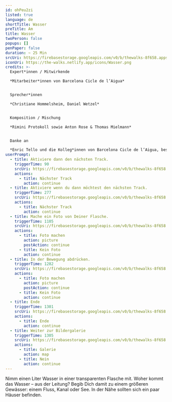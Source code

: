 ```yaml
---
id: ohPeu2zi
listed: true
language: de
shortTitle: Wasser
preTitle: Am
title: Wasser
twoPerson: false
popups: []
penPaper: false
duration: ~ 25 Min
srcUri: https://firebasestorage.googleapis.com/v0/b/thewalks-8f658.appspot.com/o/mp3%2Fv0%2Fde_ohPeu2zi%2Fde_ohPeu2zi.mp3?alt=media&token=61fedcc9-aad0-447c-b9ee-eef38eeaf712
iconUri: https://the-walks.netlify.app/icons/Wasser.png
credits: >-
  Expert*innen / Mitwirkende

  *Mitarbeiter*innen von Barcelona Cicle de l’Aigua*


  Sprecher*innen

  *Christiane Hommelsheim, Daniel Wetzel*


  Komposition / Mischung

  *Rimini Protokoll sowie Anton Rose & Thomas Mielmann*


  Danke an

  *Enric Tello und die Kolleg*innen von Barcelona Cicle de l’Aigua, besonders Ignasi Batalle Barber und Gustavo Ramon Wilhelmi, Peter Breitenbach, Lilli Kuschel, Niki Neecke (Jardin Sonore), Zoï Wetzel.*
userPrompt:
  - title: Aktiviere dann den nächsten Track.
    triggerTime: 90
    srcUri: https://firebasestorage.googleapis.com/v0/b/thewalks-8f658.appspot.com/o/mp3%2Fv0%2Fde_ohPeu2zi%2Fde_ohPeu2zi_loop_1.mp3?alt=media&token=80d90ff6-37b7-4684-b179-0db1a7b40e47
    actions:
      - title: Nächster Track
        action: continue
  - title: Aktiviere wenn du dann möchtest den nächsten Track.
    triggerTime: 277
    srcUri: https://firebasestorage.googleapis.com/v0/b/thewalks-8f658.appspot.com/o/mp3%2Fv0%2Fde_ohPeu2zi%2Fde_ohPeu2zi_loop_2.mp3?alt=media&token=851cb8fe-fa7d-4e24-8ff6-ced6ab2bfa34
    actions:
      - title: Nächster Track
        action: continue
  - title: Mache ein Foto von Deiner Flasche.
    triggerTime: 1105
    srcUri: https://firebasestorage.googleapis.com/v0/b/thewalks-8f658.appspot.com/o/mp3%2Fv0%2Fde_ohPeu2zi%2Fde_ohPeu2zi_loop_3.mp3?alt=media&token=e8925308-eb83-4ffd-a52f-c4d865fb4045
    actions:
      - title: Foto machen
        action: picture
        postAction: continue
      - title: Kein Foto
        action: continue
  - title: In der Bewegung abdrücken.
    triggerTime: 1282
    srcUri: https://firebasestorage.googleapis.com/v0/b/thewalks-8f658.appspot.com/o/mp3%2Fv0%2Fde_ohPeu2zi%2Fde_ohPeu2zi_loop_4.mp3?alt=media&token=1a0bfe01-7064-4e8f-a047-d5b90addb124
    actions:
      - title: Foto machen
        action: picture
        postAction: continue
      - title: Kein Foto
        action: continue
  - title: Ende
    triggerTime: 1301
    srcUri: https://firebasestorage.googleapis.com/v0/b/thewalks-8f658.appspot.com/o/mp3%2Fv0%2Fde_ohPeu2zi%2Fde_ohPeu2zi_loop_5.mp3?alt=media&token=01bba94d-8141-44da-9791-f10a37c413b3
    actions:
      - title: Ende
        action: continue
  - title: Weiter zur Bildergalerie
    triggerTime: 1305
    srcUri: https://firebasestorage.googleapis.com/v0/b/thewalks-8f658.appspot.com/o/static%2Fmedias%2Fmulti_Zeubeel8_loop.mp3?alt=media&token=88349085-3303-48b9-bdc6-fd7b09519a26
    actions:
      - title: Galerie
        action: map
      - title: Nein
        action: continue
---
```

Nimm einen Liter Wasser in einer transparenten Flasche mit. Woher kommt das Wasser – aus der Leitung? Begib Dich damit zu einem größeren Gewässer: einem Fluss, Kanal oder See. In der Nähe sollten sich ein paar Häuser befinden.
